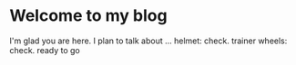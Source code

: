 # Welcome to my blog

I'm glad you are here. I plan to talk about ... helmet: check. trainer wheels: check. ready to go
